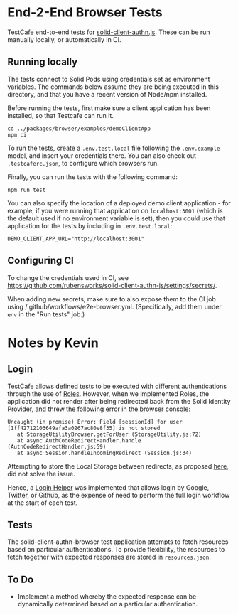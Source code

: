 # End-2-End Browser Tests

TestCafe end-to-end tests for [solid-client-authn.js](https://github.com/rubensworks/solid-client-authn-js).
These can be run manually locally, or automatically in CI.

## Running locally

The tests connect to Solid Pods using credentials set as environment variables.
The commands below assume they are being executed in this directory, and that
you have a recent version of Node/npm installed.

Before running the tests, first make sure a client application has been installed,
so that Testcafe can run it.

```script
cd ../packages/browser/examples/demoClientApp
npm ci
```

To run the tests, create a `.env.test.local` file following the `.env.example` model, 
and insert your credentials there. You can also check out `.testcaferc.json`, to
configure which browsers run.

Finally, you can run the tests with the following command:

```script
npm run test
```

You can also specify the location of a deployed demo client application - for
example, if you were running that application on `localhost:3001` (which is the
default used if no environment variable is set), then you could use that
application for the tests by including in `.env.test.local`:

```
DEMO_CLIENT_APP_URL="http://localhost:3001"
```

## Configuring CI

To change the credentials used in CI, see https://github.com/rubensworks/solid-client-authn-js/settings/secrets/.

When adding new secrets, make sure to also expose them to the CI job using /.github/workflows/e2e-browser.yml.
(Specifically, add them under `env` in the "Run tests" job.)

# Notes by Kevin

## Login

TestCafe allows defined tests to be executed with different authentications
through the use of [Roles](https://devexpress.github.io/testcafe/documentation/guides/advanced-guides/authentication.html).
However, when we implemented Roles, the application did not render after being
redirected back from the Solid Identity Provider, and threw the following error
in the browser console:

```
Uncaught (in promise) Error: Field [sessionId] for user [1ff42712103649afa3a0267ac80e8f35] is not stored
   at StorageUtilityBrowser.getForUser (StorageUtility.js:72)
   at async AuthCodeRedirectHandler.handle (AuthCodeRedirectHandler.js:59)
   at async Session.handleIncomingRedirect (Session.js:34)
```

Attempting to store the Local Storage between redirects, as proposed [here](https://github.com/DevExpress/testcafe/issues/2142#issuecomment-367618275),
did not solve the issue.

Hence, a [Login Helper](../helperslogin.js) was implemented that allows login by
Google, Twitter, or Github, as the expense of need to perform the full login
workflow at the start of each test.

## Tests

The solid-client-authn-browser test application attempts to fetch resources
based on particular authentications. To provide flexibility, the resources to
fetch together with expected responses are stored in `resources.json`.

## To Do

- Implement a method whereby the expected response can be dynamically determined
based on a particular authentication.
